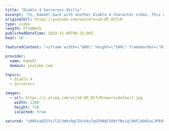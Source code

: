 ```yaml
---
title: "Diablo 4 Sorceress Skills"
excerpt: "Yo, Kamahl back with another Diablo 4 Character video. This one we are goin to be discussing the sorceress and her skills. At least as far as we can see thus far ..."
originalUrl: https://youtube.com/watch?v=zO-DP_DCfcM
type: video
length: PT16M43S
publishedDateTime: 2019-11-08T08:15:00Z
heat: 50

featuredContent: "<iframe width=\"800\" height=\"500\" frameborder=\"0\" src=\"https://www.youtube.com/embed/zO-DP_DCfcM\" allow=\"accelerometer; autoplay; encrypted-media; gyroscope; picture-in-picture\" allowfullscreen></iframe>"

provider:
  name: Kamahl
  domain: youtube.com

topics:
  - Diablo 4
  - Sorceress

images:
  - url: https://i.ytimg.com/vi/zO-DP_DCfcM/maxresdefault.jpg
    width: 1280
    height: 720
    isCached: true

secured: "v00kvaQ2SYsJlILVmhz9gCIUsX4u7gGfHAAC5ORrfNsiql9AF2aOQSuL3P8XUe3d6MX1xIylFioTGIn58bpGr2NGty8PV+XcGDUNfuNnFtT6j+lUFVrWRaBh6bQAr8XczhSHdRY/+zGru9IzU0Ow9zB/AHbLMek/30cy6/Mq9zbfRBRkaz/HQ73IvZhmo1Ttct3vTvBv78s+jsQKtnlT2MGANffJs6N1IW9aZlA6YZ5YsJOb7LfwB/jYloBpGv6s0gQIcefpADj+7DmNaOnG0OPbh33z4HT9PdEiL6grsypQLjZJGWKcaXhMEt0w6RClfKBFB0TaTg9KzHUDFM9ieBzHQBFVSaRxsiSBgmIxbRRNsA2Eg7aq9V4VTshyzR9Qweh26APRgQbcEGyOSzKx8XGFqu16I8Rqh0ZpPKtZODI=;Ei81VSDHeQVq3KAETA8WXQ=="
---
```



